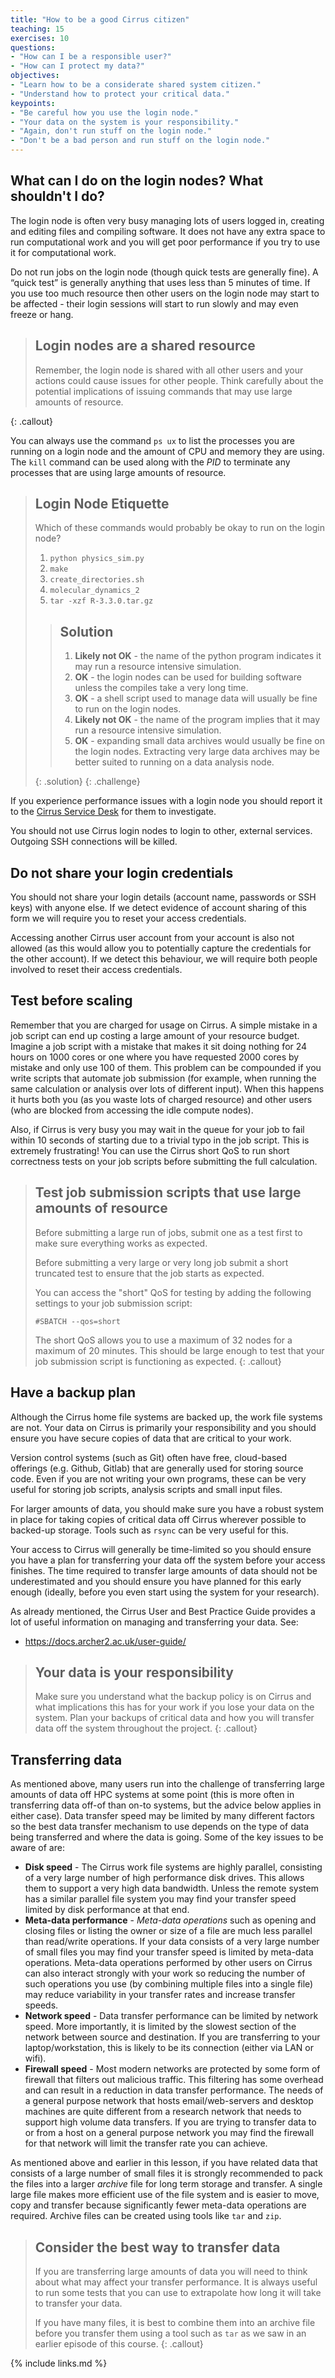 ```yaml
---
title: "How to be a good Cirrus citizen"
teaching: 15
exercises: 10
questions:
- "How can I be a responsible user?"
- "How can I protect my data?"
objectives:
- "Learn how to be a considerate shared system citizen."
- "Understand how to protect your critical data."
keypoints:
- "Be careful how you use the login node."
- "Your data on the system is your responsibility."
- "Again, don't run stuff on the login node."
- "Don't be a bad person and run stuff on the login node."
---
```


## What can I do on the login nodes? What shouldn't I do?

The login node is often very busy managing lots of users logged in, creating and editing files
and compiling software. It does not have any extra space to run computational work and you will
get poor performance if you try to use it for computational work.

Do not run jobs on the login node (though quick tests are generally fine). A “quick test” is
generally anything that uses less than 5 minutes of time. If you
use too much resource then other users on the login node may start to be affected - their
login sessions will start to run slowly and may even freeze or hang. 

> ## Login nodes are a shared resource
>
> Remember, the login node is shared with all other users and your actions could cause
> issues for other people. Think carefully about the potential implications of issuing
> commands that may use large amounts of resource.
>
{: .callout}

You can always use the command `ps ux` to list the processes you are running on a login
node and the amount of CPU and memory they are using. The `kill` command can be used along
with the *PID* to terminate any processes that are using large amounts of resource.

> ## Login Node Etiquette 
> Which of these commands would probably be okay to run on the login node?
> 
> 1. `python physics_sim.py`
> 2. `make`
> 3. `create_directories.sh`
> 4. `molecular_dynamics_2`
> 5. `tar -xzf R-3.3.0.tar.gz`
>
> > ## Solution
> > 1. **Likely not OK** - the name of the python program indicates it may run a resource intensive simulation.
> > 2. **OK** - the login nodes can be used for building software unless the compiles take a very long time.
> > 3. **OK** - a shell script used to manage data will usually be fine to run on the login nodes.
> > 4. **Likely not OK** - the name of the program implies that it may run a resource intensive simulation.
> > 5. **OK** - expanding small data archives would usually be fine on the login nodes. Extracting very large data archives may be better suited to running on a data analysis node.
> > 
> {: .solution}
{: .challenge}

If you experience performance issues with a login node you should report it to the
[Cirrus Service Desk](https://www.archer2.ac.uk/support-access/servicedesk.html) for them
to investigate.

You should not use Cirrus login nodes to login to other, external services. Outgoing SSH
connections will be killed.

## Do not share your login credentials

You should not share your login details (account name, passwords or SSH keys) with anyone else. If 
we detect evidence of account sharing of this form we will require you to reset your access credentials.

Accessing another Cirrus user account from your account is also not allowed (as this would
allow you to potentially capture the credentials for the other account). If we detect this
behaviour, we will require both people involved to reset their access credentials.

## Test before scaling

Remember that you are charged for usage on Cirrus. A simple mistake in a 
job script can end up costing a large amount of your resource budget. Imagine a job script with 
a mistake that makes it sit doing nothing for 24 hours on 1000 cores or one where you have
requested 2000 cores by mistake and only use 100 of them. This problem can be compounded 
if you write scripts that automate job submission (for example, when running the same
calculation or analysis over lots of different input).  When this happens it hurts both you
(as you waste lots of charged resource) and other users (who are blocked from accessing the
idle compute nodes).

Also, if Cirrus is very busy you may wait in the queue for your job to fail within 10 seconds
of starting due to a trivial typo in the job script. This is extremely frustrating! You can 
use the Cirrus short QoS to run short correctness tests on your job scripts before submitting
the full calculation.

> ## Test job submission scripts that use large amounts of resource
> Before submitting a large run of jobs, submit one as a test first to make sure everything works
> as expected.
>
> Before submitting a very large or very long job submit a short truncated test to ensure that
> the job starts as expected.
> 
> You can access the "short" QoS for testing by adding the following settings to your job 
> submission script:
>
> ```
> #SBATCH --qos=short
> ```
>
> The short QoS allows you to use a maximum of 32 nodes for a maximum of 20 minutes. This should
> be large enough to test that your job submission script is functioning as expected.
{: .callout}

## Have a backup plan

Although the Cirrus home file systems are backed up, the work file systems are not.
Your data on Cirrus is primarily your responsibility and you should ensure you have secure copies of data
that are critical to your work.

Version control systems (such as Git) often have free, cloud-based offerings (e.g. Github, Gitlab)
that are generally used for storing source code. Even if you are not writing your own 
programs, these can be very useful for storing job scripts, analysis scripts and small
input files. 

For larger amounts of data, you should make sure you have a robust system in place for taking
copies of critical data off Cirrus wherever possible to backed-up storage. Tools such
as `rsync` can be very useful for this.

Your access to Cirrus will generally be time-limited so you should ensure you have a
plan for transferring your data off the system before your access finishes. The time required to
transfer large amounts of data should not be underestimated and you should ensure you have planned
for this early enough (ideally, before you even start using the system for your research).

As already mentioned, the Cirrus User and Best Practice Guide provides a lot of useful information
on managing and transferring your data. See:

* https://docs.archer2.ac.uk/user-guide/

> ## Your data is your responsibility
> Make sure you understand what the backup policy is on Cirrus and what implications this has for
> your work if you lose your data on the system. Plan your backups of critical data and how you will
> transfer data off the system throughout the project. 
{: .callout}

## Transferring data

As mentioned above, many users run into the challenge of transferring large amounts of data 
off HPC systems at some point (this is more often in transferring data off-of than on-to systems,
but the advice below applies in either case). Data transfer speed may be limited by many
different factors so the best data transfer mechanism to use depends on the type of data being
transferred and where the data is going. Some of the key issues to be aware of are:

- **Disk speed** - The Cirrus work file systems are highly parallel, consisting of a very
  large number of high performance disk drives. This allows them to support a very high data
  bandwidth. Unless the remote system has a similar parallel file system you may find your
  transfer speed limited by disk performance at that end.
- **Meta-data performance** - *Meta-data operations* such as opening and closing files or
  listing the owner or size of a file are much less parallel than read/write operations. If
  your data consists of a very large number of small files you may find your transfer speed is
  limited by meta-data operations. Meta-data operations performed by other users on Cirrus
  can also interact strongly with your work so reducing the number of such operations
  you use (by combining multiple files into a single file) may reduce variability in your transfer
  rates and increase transfer speeds.
- **Network speed** - Data transfer performance can be limited by network speed. More importantly,
  it is limited by the slowest section of the network between source and destination. If you are
  transferring to your laptop/workstation, this is likely to be its connection (either via LAN or 
  wifi).
- **Firewall speed** - Most modern networks are protected by some form of firewall that filters
  out malicious traffic. This filtering has some overhead and can result in a reduction in data
  transfer performance. The needs of a general purpose network that hosts email/web-servers and
  desktop machines are quite different from a research network that needs to support high volume
  data transfers. If you are trying to transfer data to or from a host on a general purpose
  network you may find the firewall for that network will limit the transfer rate you can achieve.

As mentioned above and earlier in this lesson, if you have related data that consists of a large
number of small files it is strongly recommended to pack the files into a larger *archive* file
for long term storage and transfer. A single large file makes more efficient use of the file
system and is easier to move, copy and transfer because significantly fewer meta-data operations
are required. Archive files can be created using tools like `tar` and `zip`.

> ## Consider the best way to transfer data
> If you are transferring large amounts of data you will need to think about what may affect your transfer
> performance. It is always useful to run some tests that you can use to extrapolate how long it will
> take to transfer your data.
>
> If you have many files, it is best to combine them into an archive file before you transfer them using a
> tool such as `tar` as we saw in an earlier episode of this course.
{: .callout}


{% include links.md %}


